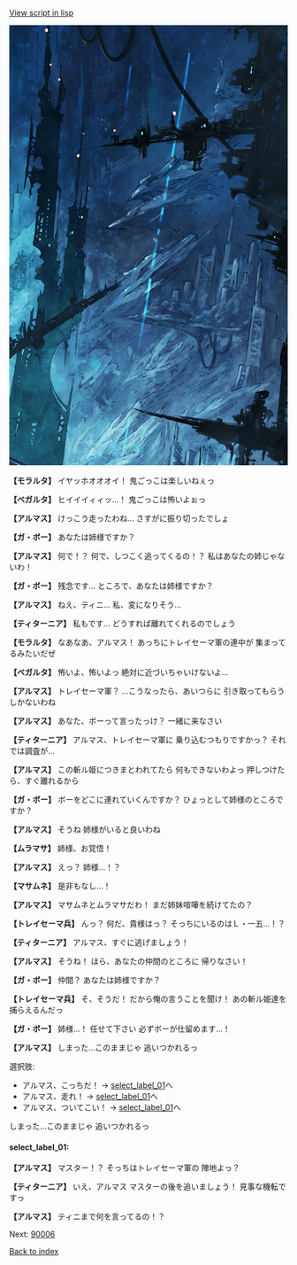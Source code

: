 [View script in lisp](../scripts/100903051.txt)

![underground_world_1.png](../images/backgrounds/underground_world_1.png)

**【モラルタ】**
イヤッホオオオイ！
鬼ごっこは楽しいねぇっ

**【ベガルタ】**
ヒイイイィィッ…！
鬼ごっこは怖いよぉっ

**【アルマス】**
けっこう走ったわね…
さすがに振り切ったでしょ

**【ガ・ボー】**
あなたは姉様ですか？

**【アルマス】**
何で！？
何で、しつこく追ってくるの！？
私はあなたの姉じゃないわ！

**【ガ・ボー】**
残念です…
ところで、あなたは姉様ですか？

**【アルマス】**
ねえ、ティニ…
私、変になりそう…

**【ティターニア】**
私もです…
どうすれば離れてくれるのでしょう

**【モラルタ】**
なあなあ、アルマス！
あっちにトレイセーマ軍の連中が
集まってるみたいだぜ

**【ベガルタ】**
怖いよ、怖いよっ
絶対に近づいちゃいけないよ…

**【アルマス】**
トレイセーマ軍？
…こうなったら、あいつらに
引き取ってもらうしかないわね

**【アルマス】**
あなた、ボーって言ったっけ？
一緒に来なさい

**【ティターニア】**
アルマス、トレイセーマ軍に
乗り込むつもりですかっ？
それでは調査が…

**【アルマス】**
この斬ル姫につきまとわれてたら
何もできないわよっ
押しつけたら、すぐ離れるから

**【ガ・ボー】**
ボーをどこに連れていくんですか？
ひょっとして姉様のところですか？

**【アルマス】**
そうね
姉様がいると良いわね

**【ムラマサ】**
姉様、お覚悟！

**【アルマス】**
えっ？
姉様…！？

**【マサムネ】**
是非もなし…！

**【アルマス】**
マサムネとムラマサだわ！
まだ姉妹喧嘩を続けてたの？

**【トレイセーマ兵】**
んっ？
何だ、貴様はっ？
そっちにいるのはＬ・一五…！？

**【ティターニア】**
アルマス、すぐに逃げましょう！

**【アルマス】**
そうね！
ほら、あなたの仲間のところに
帰りなさい！

**【ガ・ボー】**
仲間？
あなたは姉様ですか？

**【トレイセーマ兵】**
そ、そうだ！
だから俺の言うことを聞け！
あの斬ル姫達を捕らえるんだっ

**【ガ・ボー】**
姉様…！
任せて下さい
必ずボーが仕留めます…！

**【アルマス】**
しまった…このままじゃ
追いつかれるっ

選択肢:
- アルマス、こっちだ！ → [select_label_01](#select_label_01)へ
- アルマス、走れ！ → [select_label_01](#select_label_01)へ
- アルマス、ついてこい！ → [select_label_01](#select_label_01)へ


しまった…このままじゃ
追いつかれるっ

#### select_label_01:

**【アルマス】**
マスター！？
そっちはトレイセーマ軍の
陣地よっ？

**【ティターニア】**
いえ、アルマス
マスターの後を追いましょう！
見事な機転ですっ

**【アルマス】**
ティニまで何を言ってるの！？

Next: [90006](90006.md)

[Back to index](index.md)
